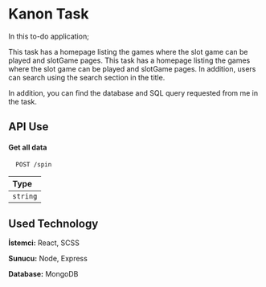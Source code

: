 
# Kanon Task


In this to-do application;

This task has a homepage listing the games where the slot game can be played and slotGame pages. This task has a homepage listing the games where the slot game can be played and slotGame pages. In addition, users can search using the search section in the title.

In addition, you can find the database and SQL query requested from me in the task. 
## API Use

#### Get all data

```http
  POST /spin
```

| Type    |
| :------- | 
| `string` |




  
## Used Technology

**İstemci:** React, SCSS

**Sunucu:** Node, Express

**Database:** MongoDB
